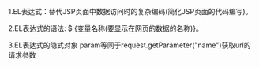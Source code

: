 1.EL表达式：替代JSP页面中数据访问时的复杂编码(简化JSP页面的代码编写)。

2.EL表达式的语法: $ {变量名称(要显示在网页的数据的名称)}。

3.EL表达式的隐式对象 param等同于request.getParameter("name")获取url的请求参数
